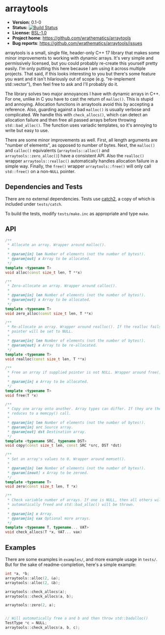 # arraytools

* **Version:** 0.1-0
* **Status:** [![Build Status](https://travis-ci.org/wrathematics/arraytools.png)](https://travis-ci.org/wrathematics/arraytools)
* **License:** [BSL-1.0](http://opensource.org/licenses/BSL-1.0)
* **Project home**: https://github.com/wrathematics/arraytools
* **Bug reports**: https://github.com/wrathematics/arraytools/issues


arraytools is a small, single file, header-only C++ 17 library that makes some minor improvements to working with dynamic arrays. It's very simple and permissively licensed, but you could probably re-create this yourself pretty easily. I'm only putting this here because I am using it across multiple projects. That said, if this looks interesting to you but there's some feature you want and it isn't hilariously out of scope (e.g. "re-implement std::vector"), then feel free to ask and I'll probably do it.

The library solves two major annoyances I have with dynamic arrays in C++. For one, unlike in C you have to cast the return of `malloc()`. This is stupid and annoying. Allocation functions in arraytools avoid this by accepting a reference. Also, guarding against a bad `malloc()` is usually verbose and complicated. We handle this with `check_allocs()`, which can detect an allocation failure and then free all passed arrays before throwing `std::bad_alloc()`. The function uses variadic templates, so it's annoying to write but easy to use.

There are some minor improvements as well. First, all length arguments are "number of elements", as opposed to number of bytes. Next, the `malloc()` and `calloc()` equivalents (`arraytools::alloc()` and `arraytools::zero_alloc()`) have a consistent API. Also the `realloc()` wrapper `arraytools::realloc()` automatically handles allocation failure in a simple way. Finally, the `free()` wrapper `arraytools::free()` will only call `std::free()` on a non-`NULL` pointer.



## Dependencies and Tests

There are no external dependencies. Tests use [catch2](https://github.com/catchorg/Catch2), a copy of which is included under `tests/catch`.

To build the tests, modify `tests/make.inc` as appropriate and type `make`.



## API

```C++
/**
 * Allocate an array. Wrapper around malloc().
 * 
 * @param[in] len Number of elements (not the number of bytes!).
 * @param[out] x Array to be allocated.
 */
template <typename T>
void alloc(const size_t len, T **x)

/**
 * Zero-allocate an array. Wrapper around calloc().
 * 
 * @param[in] len Number of elements (not the number of bytes!).
 * @param[out] x Array to be allocated.
 */
template <typename T>
void zero_alloc(const size_t len, T **x)

/**
 * Re-allocate an array. Wrapper around realloc(). If the realloc fails, the
 * pointer will be set to NULL.
 * 
 * @param[in] len Number of elements (not the number of bytes!).
 * @param[out] x Array to be re-allocated.
 */
template <typename T>
void realloc(const size_t len, T **x)

/**
 * Free an array if supplied pointer is not NULL. Wrapper around free().
 * 
 * @param[in] x Array to be allocated.
 */
template <typename T>
void free(T *x)

/** 
 * Copy one array onto another. Array types can differ. If they are the same, it
 * reduces to a memcpy() call.
 * 
 * @param[in] len Number of elements (not the number of bytes!).
 * @param[in] src Source array.
 * @param[out] dst Destination array.
 */
template <typename SRC, typename DST>
void copy(const size_t len, const SRC *src, DST *dst)

/**
 * Set an array's values to 0. Wrapper around memset().
 * 
 * @param[in] len Number of elements (not the number of bytes!).
 * @param[inout] x Array to be zeroed.
 */
template <typename T>
void zero(const size_t len, T *x)

/**
 * Check variable number of arrays. If one is NULL, then all others will be
 * automatically freed and std::bad_alloc() will be thrown.
 * 
 * @param[in] x Array.
 * @param[in] vax Optional more arrays.
 */
template <typename T, typename... VAT>
void check_allocs(T *x, VAT... vax)
```



## Examples

There are some examples in `examples/`, and more example usage in `tests/`. But for the sake of readme-completion, here's a simple example:

```c++
int *a, *b;
arraytools::alloc(2, &a);
arraytools::alloc(2, &b);

arraytools::check_allocs(a);
arraytools::check_allocs(a, b);

arraytools::zero(2, a);


// Will automatically free a and b and then throw std::badalloc()
TestType *c = NULL;
arraytools::check_allocs(a, b, c);
```
